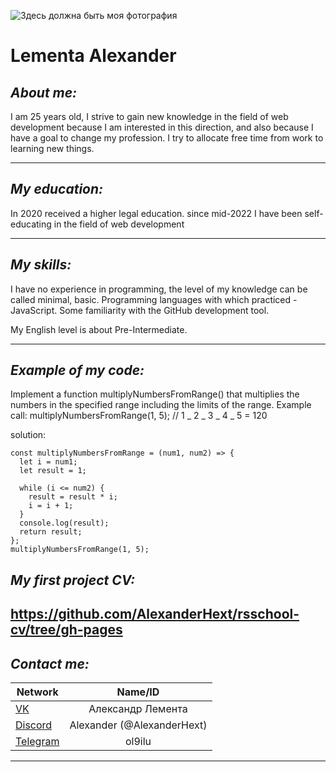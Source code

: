 ![Здесь должна быть моя фотография](https://i.ibb.co/vJxMTG2/Gdsfgdsf.jpg "моя фотография")

# Lementa Alexander

## _About me:_

I am 25 years old, I strive to gain new knowledge in the field of web development because I am interested in this direction, and also because I have a goal to change my profession. I try to allocate free time from work to learning new things.

---

## _My education:_

In 2020 received a higher legal education.
since mid-2022 I have been self-educating in the field of web development

---

## _My skills:_

I have no experience in programming, the level of my knowledge can be called minimal, basic. Programming languages with which practiced - JavaScript. Some familiarity with the GitHub development tool.

My English level is about Pre-Intermediate.

---

## _Example of my code:_

Implement a function multiplyNumbersFromRange() that multiplies the numbers in the specified range including the limits of the range. Example call: multiplyNumbersFromRange(1, 5); // 1 _ 2 _ 3 _ 4 _ 5 = 120

solution:

```
const multiplyNumbersFromRange = (num1, num2) => {
  let i = num1;
  let result = 1;

  while (i <= num2) {
    result = result * i;
    i = i + 1;
  }
  console.log(result);
  return result;
};
multiplyNumbersFromRange(1, 5);
```
## _My first project CV:_
https://github.com/AlexanderHext/rsschool-cv/tree/gh-pages
---

## _Contact me:_

| Network                                                                       |          Name/ID           |
| ----------------------------------------------------------------------------- | :------------------------: |
| [VK](https://vk.com/ol9ilu)                                                   |     Александр Лемента      |
| [Discord](https://discord.com/channels/516715744646660106/747714817845887036) | Alexander (@AlexanderHext) |
| [Telegram](https://web.telegram.org/k/)                                       |           ol9ilu           |

---
